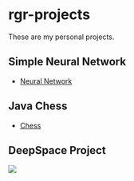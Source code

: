 # rgr-projects
These are my personal projects.

## Simple Neural Network 

- [Neural Network](/Neural_Network.ipynb)

## Java Chess

- [Chess](/Chess)

## DeepSpace Project

<p align="left">
    <a href="https://github.com/rgr-ro/DeepSpace">
        <img src="https://img.shields.io/badge/GitHub-DeepSpace-blueviolet" /></a>
</p>

